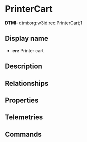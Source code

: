 # PrinterCart
**DTMI:** dtmi:org:w3id:rec:PrinterCart;1
## Display name
- **en:** Printer cart
## Description
## Relationships
## Properties
## Telemetries
## Commands
